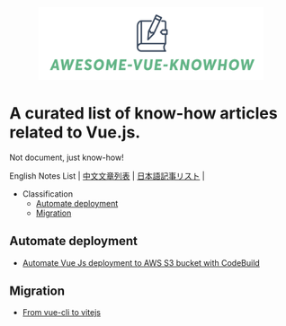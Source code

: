 <p align="center">
<img src="awesome-vue-knowhow.png"  width="400"/ />
</p>

# A curated list of know-how articles related to Vue.js.
Not document, just know-how!

English Notes List | [中文文章列表](./README.zh.md) | [日本語記事リスト](./README.jp.md) |

- Classification
  - [Automate deployment](#Automate-deployment)
  - [Migration](#Migration)

## Automate deployment
- [Automate Vue Js deployment to AWS S3 bucket with CodeBuild](https://bibhuticoder.medium.com/automate-vue-js-deployment-to-aws-s3-bucket-with-codebuild-bf1c78a59eb8)

## Migration
- [From vue-cli to vitejs](https://medium.com/nerd-for-tech/from-vue-cli-to-vitejs-648d2f5e031d)
